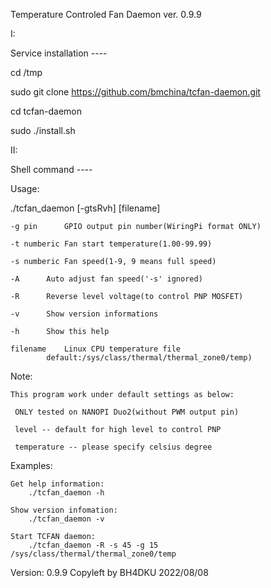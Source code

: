 
Temperature Controled Fan Daemon ver. 0.9.9



I:

Service installation ----

cd /tmp

sudo git clone https://github.com/bmchina/tcfan-daemon.git

cd tcfan-daemon

sudo ./install.sh

 
 

II:

Shell command ----

Usage: 

./tcfan_daemon [-gtsRvh] [filename]

	-g pin		GPIO output pin number(WiringPi format ONLY)
	
	-t numberic	Fan start temperature(1.00-99.99)
	
	-s numberic	Fan speed(1-9, 9 means full speed)
	
	-A 		Auto adjust fan speed('-s' ignored)
	
	-R 		Reverse level voltage(to control PNP MOSFET)
	
	-v		Show version informations
	
	-h		Show this help

	filename	Linux CPU temperature file
			default:/sys/class/thermal/thermal_zone0/temp)

Note:

	This program work under default settings as below:
	
	 ONLY tested on NANOPI Duo2(without PWM output pin)
	 
	 level -- default for high level to control PNP
	 
	 temperature -- please specify celsius degree

Examples:

	Get help information:
	    ./tcfan_daemon -h

	Show version infomation:
	    ./tcfan_daemon -v

	Start TCFAN daemon:
	    ./tcfan_daemon -R -s 45 -g 15 /sys/class/thermal/thermal_zone0/temp

Version: 0.9.9  Copyleft by BH4DKU  2022/08/08


